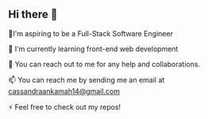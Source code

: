 ## Hi there 👋
🔭I'm aspiring to be a Full-Stack Software Engineer 

🌱 I'm currently learning front-end web development 

💬 You can reach out to me for any help and collaborations. 

📫 You can reach me by sending me an email at cassandraankamah14@gmail.com 

⚡ Feel free to check out my repos! 

